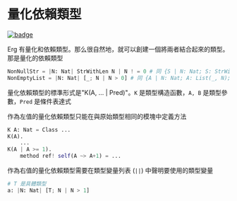 # 量化依賴類型

[![badge](https://img.shields.io/endpoint.svg?url=https%3A%2F%2Fgezf7g7pd5.execute-api.ap-northeast-1.amazonaws.com%2Fdefault%2Fsource_up_to_date%3Fowner%3Derg-lang%26repos%3Derg%26ref%3Dmain%26path%3Ddoc/EN/syntax/type/advanced/quantified_dependent.md%26commit_hash%3D51de3c9d5a9074241f55c043b9951b384836b258)](https://gezf7g7pd5.execute-api.ap-northeast-1.amazonaws.com/default/source_up_to_date?owner=erg-lang&repos=erg&ref=main&path=doc/EN/syntax/type/advanced/quantified_dependent.md&commit_hash=51de3c9d5a9074241f55c043b9951b384836b258)

Erg 有量化和依賴類型。那么很自然地，就可以創建一個將兩者結合起來的類型。那是量化的依賴類型

```python
NonNullStr = |N: Nat| StrWithLen N | N ! = 0 # 同 {S | N: Nat; S: StrWithLen N; N ! = 0}
NonEmptyList = |N: Nat| [_; N | N > 0] # 同 {A | N: Nat; A: List(_, N); N > 0}
```

量化依賴類型的標準形式是"K(A, ... | Pred)"。`K` 是類型構造函數，`A, B` 是類型參數，`Pred` 是條件表達式

作為左值的量化依賴類型只能在與原始類型相同的模塊中定義方法

```python
K A: Nat = Class ...
K(A).
    ...
K(A | A >= 1).
    method ref! self(A ~> A+1) = ...
```

作為右值的量化依賴類型需要在類型變量列表 (`||`) 中聲明要使用的類型變量

```python
# T 是具體類型
a: |N: Nat| [T; N | N > 1]
```
